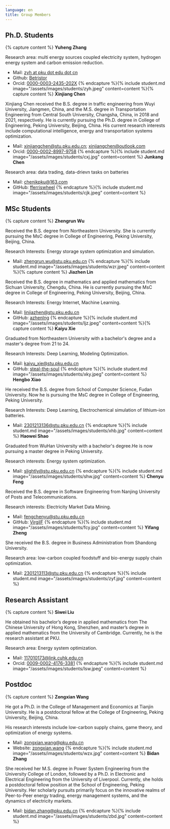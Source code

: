 ```yaml
---
language: en
title: Group Members
---
```

## Ph.D. Students

{% capture content %}
**Yuheng Zhang**

Research area: multi energy sources coupled electricity system, hydrogen energy system and carbon emission reduction.

- <span class="icon icon-mail"></span> Mail: [zyh at pku dot edu dot cn](mailto:zyh@pku.edu.cn)
- <span class="icon icon-github"></span> Github: [Betristor](https://github.com/Betristor)
- <span class="icon icon-orcid"></span> Orcid: [0000-0003-2435-202X](https://orcid.org/0000-0003-2435-202X)
{% endcapture %}{% include student.md image="/assets/images/students/zyh.jpeg" content=content %}{% capture content %}
**Xinjiang Chen**

Xinjiang Chen received the B.S. degree in traffic engineering from Wuyi University, Jiangmen, China, and the M.S. degree in Transportation Engineering from Central South University, Changsha, China, in 2018 and 2021, respectively. He is currently pursuing the Ph.D. degree in College of Engineering, Peking University, Beijing, China. His current research interests include computational intelligence, energy and transportation systems optimization.

- <span class="icon icon-mail"></span> Mail: [xinjiangchen@stu.pku.edu.cn](mailto:xinjiangchen@stu.pku.edu.cn); [xinjiangchen@outlook.com](mailto:xinjiangchen@outlook.com)
- <span class="icon icon-orcid"></span> Orcid: [0000-0002-8997-9758](https://orcid.org/0000-0002-8997-9758)
{% endcapture %}{% include student.md image="/assets/images/students/cxj.jpg" content=content %}
**Junkang Chen**

Research area: data trading, data-drievn tasks on batteries

- <span class="icon icon-mail"></span> Mail: [chenjkpku@163.com](mailto:chenjkpku@163.com)
- <span class="icon icon-github"></span> GitHub: [fferriswheel](https://github.com/fferriswheel)
{% endcapture %}{% include student.md image="/assets/images/students/cjk.jpeg" content=content %}


## MSc Students

{% capture content %}
**Zhengrun Wu**

Received the B.S. degree from Northeastern University. She is currently pursuing the MsC degree in College of Engineering, Peking University, Beijing, China.

Research Interests: Energy storage system optimization and simulation.

- <span class="icon icon-mail"></span> Mail: [zhengrun.wu@stu.pku.edu.cn](mailto:zhengrun.wu@stu.pku.edu.cn)
{% endcapture %}{% include student.md image="/assets/images/students/wzr.jpeg" content=content %}{% capture content %}
**Jiazhen Lin**

Received the B.S. degree in mathematics and applied mathematics from Sichuan University, Chengdu, China. He is currently pursuing the MsC degree in College of Engineering, Peking University, Beijing, China.

Research Interests: Energy Internet, Machine Learning.

- <span class="icon icon-mail"></span> Mail: [linjiazhen@stu.pku.edu.cn](mailto:linjiazhen@stu.pku.edu.cn)
- <span class="icon icon-github"></span> GitHub: [azhenlng](https://github.com/azhenlng)
{% endcapture %}{% include student.md image="/assets/images/students/ljz.jpeg" content=content %}{% capture content %}
**Kaiyu Xie**

Graduated from Northeastern University with a bachelor's degree and a master's degree from 21 to 24.

Research Interests: Deep Learning, Modeling Optimization.

- <span class="icon icon-mail"></span> Mail: [kaiyu_xie@stu.pku.edu.cn](mailto:kaiyu_xie@stu.pku.edu.cn)
- <span class="icon icon-github"></span> GitHub: [steal-the-soul](https://github.com/steal-the-soul)
{% endcapture %}{% include student.md image="/assets/images/students/xky.jpeg" content=content %}
**Hengbo Xiao**

He received the B.S. degree from School of Computer Science, Fudan University. Now he is pursuing the MsC degree in College of Engineering, Peking University.

Research Interests: Deep Learning, Electrochemical simulation of lithium-ion batteries.

- <span class="icon icon-mail"></span> Mail: [2301213136@stu.pku.edu.cn](mailto:2301213136@stu.pku.edu.cn)
{% endcapture %}{% include student.md image="/assets/images/students/xhb.jpg" content=content %}
**Haowei Shao**

Graduated from WuHan University with a bachelor's degree.He is now pursuing a master degree in Peking University. 


Research interests: Energy system optimization.

- <span class="icon icon-mail"></span> Mail: [slightly@stu.pku.edu.cn](mailto:slightly@stu.pku.edu.cn)
{% endcapture %}{% include student.md image="/assets/images/students/shw.jpg" content=content %}
**Chenyu Feng**

Received the B.S. degree in Software Engineering from Nanjing University of Posts and Telecommunications. 


Research interests: Electricity Market Data Mining.

- <span class="icon icon-mail"></span> Mail: [fengchenyu@stu.pku.edu.cn](mailto:fengchenyu@stu.pku.edu.cn)
- <span class="icon icon-github"></span> GitHub: [VirgilF](https://github.com/VirgilF)
{% endcapture %}{% include student.md image="/assets/images/students/fcy.jpg" content=content %}
**Yifang Zheng**

She received the B.S. degree in Business Administration from Shandong University.


Research area: low-carbon coupled foodstuff and bio-energy supply chain optimization.

- <span class="icon icon-mail"></span> Mail: [2301213113@stu.pku.edu.cn](mailto:2301213113@stu.pku.edu.cn)
{% endcapture %}{% include student.md image="/assets/images/students/zyf.jpg" content=content %}


## Research Assistant

{% capture content %}
**Siwei Liu**

He obtained his bachelor’s degree in applied mathematics from The Chinese University of Hong Kong, Shenzhen, and master’s degree in applied mathematics from the University of Cambridge. Currently, he is the research assistant at PKU.

Research area: Energy system optimization.

- <span class="icon icon-mail"></span> Mail: [117010173@link.cuhk.edu.cn](mailto:117010173@link.cuhk.edu.cn)
- <span class="icon icon-orcid"></span> Orcid: [0009-0002-4176-3381](https://orcid.org/0009-0002-4176-3381)
{% endcapture %}{% include student.md image="/assets/images/students/lsw.jpeg" content=content %}

## Postdoc

{% capture content %}
**Zongxian Wang**

He got a Ph.D. in the College of Management and Economics at Tianjin University. He is a postdoctoral fellow at the College of Engineering, Peking University, Beijing, China.

His research interests include low-carbon supply chains, game theory, and optimization of energy systems.

- <span class="icon icon-mail"></span> Mail: [zongxian.wang@pku.edu.cn](mailto:zongxian.wang@pku.edu.cn)
- <span class="icon icon-website"></span> Website: [zongxian.wang](zongxian.wang)
{% endcapture %}{% include student.md image="/assets/images/students/wzx.jpg" content=content %}
**Bidan Zhang**

She received her M.S. degree in Power System Engineering from the  University College of London, followed by a Ph.D. in Electronic and Electrical Engineering from the University of Liverpool.    Currently, she holds a postdoctoral fellow position at the School of Engineering, Peking University.    Her scholarly pursuits primarily focus on the innovative realms of Peer-to-Peer energy trading, energy management systems, and the dynamics of electricity markets.


- <span class="icon icon-mail"></span> Mail: [bidan.zhang@pku.edu.cn](mailto:bidan.zhang@pku.edu.cn)
{% endcapture %}{% include student.md image="/assets/images/students/zbd.jpg" content=content %}
